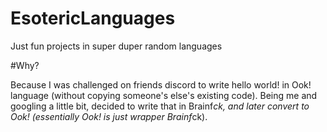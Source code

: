 # EsotericLanguages
Just fun projects in super duper random languages

#Why?

Because  I was challenged on friends discord to write hello world! in Ook! language (without copying someone's else's existing code). Being me and googling a little bit, decided to write that in Brainf*ck, and later convert to Ook! (essentially Ook! is just wrapper Brainf*ck). 

